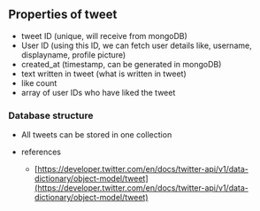 ## Properties of tweet 
- tweet ID (unique, will receive from mongoDB)  
- User ID  (using this ID, we can fetch user details like, username, displayname, profile picture) 
- created_at (timestamp, can be generated in mongoDB)
- text written in tweet (what is written in tweet) 
- like count 
- array of user IDs who have liked the tweet


### Database structure
- All tweets can be stored in one collection




- references
    - [https://developer.twitter.com/en/docs/twitter-api/v1/data-dictionary/object-model/tweet](https://developer.twitter.com/en/docs/twitter-api/v1/data-dictionary/object-model/tweet)